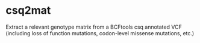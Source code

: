 # csq2mat
Extract a relevant genotype matrix from a BCFtools csq annotated VCF (including loss of function mutations, codon-level missense mutations, etc.)
